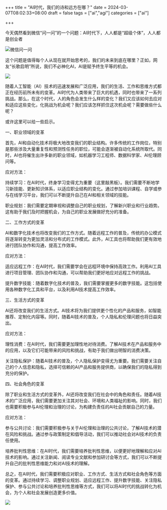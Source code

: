 +++
title = "AI时代，我们的诗和远方在哪？"
date = 2024-03-07T08:02:33+08:00
draft = false
tags = ["ai","agi"]
categories = ["ai"]

+++

今天偶然看到微信“问一问”的一个问题：AI时代下，人人都是“超级个体”，人人都是创业者

![微信问一问](/images/wxwenyiwen.png)

这个问题是值得每个人从现在就开始思考的，我们的未来到底在哪里？正如，网友“长歌启明”所说，我们不必神化AI，AI是赋予终生平等的机会。

![](/images/20240306a.png)

随着人工智能（AI）技术的迅速发展和广泛应用，我们的生活、工作和思维方式都正在经历前所未有的变革。AI时代为人类带来了巨大的机遇，同时也带来了一系列挑战。那么，在这个时代，人的角色会发生什么样的变化？我们又应该如何去应对和适应这些变化，化挑战为机会呢？我们应该怎样抓住这次机会呢？需要做些什么呢？

或许这里可以给一些启示。

一、职业领域的变革

首先，AI和自动化技术将极大地改变我们的职业结构。许多传统的工作岗位，特别是那些涉及大量重复性和预测性任务的职位，可能会逐渐被自动化系统所取代。同时，AI也将催生出许多新的职业领域，如机器学习工程师、数据科学家、AI伦理顾问等。

应对方法：

持续学习：在AI时代，终身学习变得尤为重要（这里敲黑板）。我们需要不断地学习新技能、更新知识体系，以适应职业结构的变化。通过参加培训课程、自学或参与在线学习平台，我们可以不断提升自己在AI和相关领域的技能。

职业规划：我们需要定期审视和调整自己的职业规划，了解新兴职业和行业趋势。这有助于我们及时把握机会，为自己的职业发展做好充分的准备。

二、工作方式的变革

AI和数字化技术也将改变我们的工作方式。随着远程工作的普及，传统的办公模式将逐渐转变为更加灵活和分布式的工作模式。此外，AI工具也将帮助我们更有效地进行团队协作和沟通，提高工作效率。

应对方法：

适应远程工作：在AI时代，我们需要学会在远程环境中保持高效工作。利用AI工具进行项目管理、团队协作和沟通，可以帮助我们更好地应对远程工作的挑战。

提升数字技能：随着数字化技术的普及，我们需要掌握更多的数字技能。这包括使用各种数字化工具和平台，以及利用AI技术提高工作效率。

三、生活方式的变革

AI还将改变我们的生活方式。AI技术将为我们提供更个性化的产品和服务，如智能推荐、定制化内容等。同时，随着AI技术的普及，个人隐私和伦理问题也将日益突出。

应对方法：

理性消费：在AI时代，我们需要更加理性地对待消费。了解AI技术在产品和服务中的应用，以及它们可能带来的风险和挑战，有助于我们做出明智的消费决策。

关注隐私保护：随着AI技术的普及，个人隐私保护变得尤为重要。我们需要关注自己的个人信息和隐私，选择可信赖的AI产品和服务提供商，以确保我们的隐私得到充分的保护。

四、社会角色的变革

除了职业和生活方式的变革外，AI还将改变我们在社会中的角色和责任。随着AI技术的广泛应用，我们需要更加关注其对社会、环境和人类福祉的影响。同时，我们也需要积极参与AI伦理和治理的讨论，为构建负责任的AI社会贡献自己的力量。

应对方法：

参与公共讨论：我们需要积极参与关于AI伦理和治理的公共讨论，了解AI技术的潜在风险和挑战。通过参与政策制定和倡导活动，我们可以推动社会对AI技术的负责任使用。

培养批判性思维：在AI时代，我们需要培养批判性思维，以便更好地理解和应对AI技术的影响。通过关注新闻、阅读专业文献和参加研讨会等方式，我们可以不断提升自己的批判性思维能力和对AI技术的理解。

总之，在AI时代，我们需要积极应对职业、工作方式、生活方式和社会角色等方面的变革。通过持续学习、调整职业规划、适应远程工作、提升数字技能、关注隐私保护、参与公共讨论和培养批判性思维等方式，我们可以将AI时代的挑战转化为机会，为个人和社会发展创造更多价值。

![](/images/20240306b.png)
